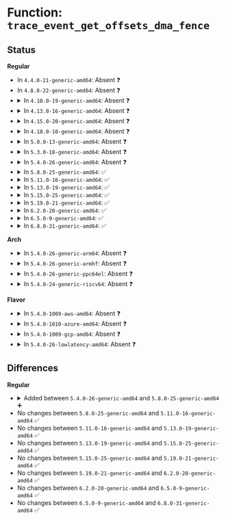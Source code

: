 # Function: <code>trace_event_get_offsets_dma_fence</code>

## Status
<b>Regular</b>
<ul>
<li>
In <code>4.4.0-21-generic-amd64</code>: Absent ❓
</li>
<li>
In <code>4.8.0-22-generic-amd64</code>: Absent ❓
</li>
<li>
<details>
<summary>In <code>4.10.0-19-generic-amd64</code>: Absent ❓</summary>

```json
{
  "name": "trace_event_get_offsets_dma_fence",
  "collision_type": "Unique Static",
  "inline_type": "Full",
  "funcs": [
    {
      "addr": 18446744071585306910,
      "name": "trace_event_get_offsets_dma_fence",
      "external": false,
      "loc": "include/trace/events/dma_fence.h:51",
      "file": "drivers/dma-buf/dma-fence.c",
      "inline": "declared, inlined",
      "caller_inline": [
        "drivers/dma-buf/dma-fence.c:perf_trace_dma_fence",
        "drivers/dma-buf/dma-fence.c:trace_event_raw_event_dma_fence"
      ],
      "caller_func": []
    }
  ],
  "symbols": []
}
```
</details>
</li>
<li>
<details>
<summary>In <code>4.13.0-16-generic-amd64</code>: Absent ❓</summary>

```json
{
  "name": "trace_event_get_offsets_dma_fence",
  "collision_type": "Unique Static",
  "inline_type": "Full",
  "funcs": [
    {
      "addr": 18446744071585396974,
      "name": "trace_event_get_offsets_dma_fence",
      "external": false,
      "loc": "include/trace/events/dma_fence.h:51",
      "file": "drivers/dma-buf/dma-fence.c",
      "inline": "declared, inlined",
      "caller_inline": [
        "drivers/dma-buf/dma-fence.c:perf_trace_dma_fence",
        "drivers/dma-buf/dma-fence.c:trace_event_raw_event_dma_fence"
      ],
      "caller_func": []
    }
  ],
  "symbols": []
}
```
</details>
</li>
<li>
<details>
<summary>In <code>4.15.0-20-generic-amd64</code>: Absent ❓</summary>

```json
{
  "name": "trace_event_get_offsets_dma_fence",
  "collision_type": "Unique Static",
  "inline_type": "Full",
  "funcs": [
    {
      "addr": 18446744071585825875,
      "name": "trace_event_get_offsets_dma_fence",
      "external": false,
      "loc": "include/trace/events/dma_fence.h:12",
      "file": "drivers/dma-buf/dma-fence.c",
      "inline": "declared, inlined",
      "caller_inline": [
        "drivers/dma-buf/dma-fence.c:perf_trace_dma_fence",
        "drivers/dma-buf/dma-fence.c:trace_event_raw_event_dma_fence"
      ],
      "caller_func": []
    }
  ],
  "symbols": []
}
```
</details>
</li>
<li>
<details>
<summary>In <code>4.18.0-10-generic-amd64</code>: Absent ❓</summary>

```json
{
  "name": "trace_event_get_offsets_dma_fence",
  "collision_type": "Unique Static",
  "inline_type": "Full",
  "funcs": [
    {
      "addr": 18446744071586072393,
      "name": "trace_event_get_offsets_dma_fence",
      "external": false,
      "loc": "include/trace/events/dma_fence.h:12",
      "file": "drivers/dma-buf/dma-fence.c",
      "inline": "declared, inlined",
      "caller_inline": [
        "drivers/dma-buf/dma-fence.c:perf_trace_dma_fence",
        "drivers/dma-buf/dma-fence.c:trace_event_raw_event_dma_fence"
      ],
      "caller_func": []
    }
  ],
  "symbols": []
}
```
</details>
</li>
<li>
<details>
<summary>In <code>5.0.0-13-generic-amd64</code>: Absent ❓</summary>

```json
{
  "name": "trace_event_get_offsets_dma_fence",
  "collision_type": "Unique Static",
  "inline_type": "Full",
  "funcs": [
    {
      "addr": 18446744071586216761,
      "name": "trace_event_get_offsets_dma_fence",
      "external": false,
      "loc": "include/trace/events/dma_fence.h:12",
      "file": "drivers/dma-buf/dma-fence.c",
      "inline": "declared, inlined",
      "caller_inline": [
        "drivers/dma-buf/dma-fence.c:perf_trace_dma_fence",
        "drivers/dma-buf/dma-fence.c:trace_event_raw_event_dma_fence"
      ],
      "caller_func": []
    }
  ],
  "symbols": []
}
```
</details>
</li>
<li>
<details>
<summary>In <code>5.3.0-18-generic-amd64</code>: Absent ❓</summary>

```json
{
  "name": "trace_event_get_offsets_dma_fence",
  "collision_type": "Unique Static",
  "inline_type": "Full",
  "funcs": [
    {
      "addr": 18446744071586458985,
      "name": "trace_event_get_offsets_dma_fence",
      "external": false,
      "loc": "include/trace/events/dma_fence.h:12",
      "file": "drivers/dma-buf/dma-fence.c",
      "inline": "declared, inlined",
      "caller_inline": [
        "drivers/dma-buf/dma-fence.c:perf_trace_dma_fence",
        "drivers/dma-buf/dma-fence.c:trace_event_raw_event_dma_fence"
      ],
      "caller_func": []
    }
  ],
  "symbols": []
}
```
</details>
</li>
<li>
<details>
<summary>In <code>5.4.0-26-generic-amd64</code>: Absent ❓</summary>

```json
{
  "name": "trace_event_get_offsets_dma_fence",
  "collision_type": "Unique Static",
  "inline_type": "Full",
  "funcs": [
    {
      "addr": 18446744071586606393,
      "name": "trace_event_get_offsets_dma_fence",
      "external": false,
      "loc": "include/trace/events/dma_fence.h:12",
      "file": "drivers/dma-buf/dma-fence.c",
      "inline": "declared, inlined",
      "caller_inline": [
        "drivers/dma-buf/dma-fence.c:perf_trace_dma_fence",
        "drivers/dma-buf/dma-fence.c:trace_event_raw_event_dma_fence"
      ],
      "caller_func": []
    }
  ],
  "symbols": []
}
```
</details>
</li>
<li>
<details>
<summary>In <code>5.8.0-25-generic-amd64</code>: ✅</summary>

```c
int trace_event_get_offsets_dma_fence(struct trace_event_data_offsets_dma_fence * __data_offsets, struct dma_fence * fence)
```

```json
{
  "name": "trace_event_get_offsets_dma_fence",
  "collision_type": "Unique Static",
  "inline_type": "No",
  "funcs": [
    {
      "addr": 18446744071587390416,
      "name": "trace_event_get_offsets_dma_fence",
      "external": false,
      "loc": "include/trace/events/dma_fence.h:12",
      "file": "drivers/dma-buf/dma-fence.c",
      "inline": "seen, unknown",
      "caller_inline": [],
      "caller_func": [
        "drivers/dma-buf/dma-fence.c:perf_trace_dma_fence",
        "drivers/dma-buf/dma-fence.c:trace_event_raw_event_dma_fence"
      ]
    }
  ],
  "symbols": [
    {
      "addr": 18446744071587390416,
      "name": "trace_event_get_offsets_dma_fence",
      "section": ".text",
      "bind": "STB_LOCAL",
      "size": 186
    }
  ]
}
```
</details>
</li>
<li>
<details>
<summary>In <code>5.11.0-16-generic-amd64</code>: ✅</summary>

```c
int trace_event_get_offsets_dma_fence(struct trace_event_data_offsets_dma_fence * __data_offsets, struct dma_fence * fence)
```

```json
{
  "name": "trace_event_get_offsets_dma_fence",
  "collision_type": "Unique Static",
  "inline_type": "No",
  "funcs": [
    {
      "addr": 18446744071587458800,
      "name": "trace_event_get_offsets_dma_fence",
      "external": false,
      "loc": "include/trace/events/dma_fence.h:12",
      "file": "drivers/dma-buf/dma-fence.c",
      "inline": "seen, unknown",
      "caller_inline": [],
      "caller_func": [
        "drivers/dma-buf/dma-fence.c:perf_trace_dma_fence",
        "drivers/dma-buf/dma-fence.c:trace_event_raw_event_dma_fence"
      ]
    }
  ],
  "symbols": [
    {
      "addr": 18446744071587458800,
      "name": "trace_event_get_offsets_dma_fence",
      "section": ".text",
      "bind": "STB_LOCAL",
      "size": 186
    }
  ]
}
```
</details>
</li>
<li>
<details>
<summary>In <code>5.13.0-19-generic-amd64</code>: ✅</summary>

```c
int trace_event_get_offsets_dma_fence(struct trace_event_data_offsets_dma_fence * __data_offsets, struct dma_fence * fence)
```

```json
{
  "name": "trace_event_get_offsets_dma_fence",
  "collision_type": "Unique Static",
  "inline_type": "No",
  "funcs": [
    {
      "addr": 18446744071587340464,
      "name": "trace_event_get_offsets_dma_fence",
      "external": false,
      "loc": "include/trace/events/dma_fence.h:12",
      "file": "drivers/dma-buf/dma-fence.c",
      "inline": "seen, unknown",
      "caller_inline": [],
      "caller_func": [
        "drivers/dma-buf/dma-fence.c:perf_trace_dma_fence",
        "drivers/dma-buf/dma-fence.c:trace_event_raw_event_dma_fence"
      ]
    }
  ],
  "symbols": [
    {
      "addr": 18446744071587340464,
      "name": "trace_event_get_offsets_dma_fence",
      "section": ".text",
      "bind": "STB_LOCAL",
      "size": 186
    }
  ]
}
```
</details>
</li>
<li>
<details>
<summary>In <code>5.15.0-25-generic-amd64</code>: ✅</summary>

```c
int trace_event_get_offsets_dma_fence(struct trace_event_data_offsets_dma_fence * __data_offsets, struct dma_fence * fence)
```

```json
{
  "name": "trace_event_get_offsets_dma_fence",
  "collision_type": "Unique Static",
  "inline_type": "No",
  "funcs": [
    {
      "addr": 18446744071587906912,
      "name": "trace_event_get_offsets_dma_fence",
      "external": false,
      "loc": "include/trace/events/dma_fence.h:12",
      "file": "drivers/dma-buf/dma-fence.c",
      "inline": "seen, unknown",
      "caller_inline": [],
      "caller_func": [
        "drivers/dma-buf/dma-fence.c:perf_trace_dma_fence",
        "drivers/dma-buf/dma-fence.c:trace_event_raw_event_dma_fence"
      ]
    }
  ],
  "symbols": [
    {
      "addr": 18446744071587906912,
      "name": "trace_event_get_offsets_dma_fence",
      "section": ".text",
      "bind": "STB_LOCAL",
      "size": 186
    }
  ]
}
```
</details>
</li>
<li>
<details>
<summary>In <code>5.19.0-21-generic-amd64</code>: ✅</summary>

```c
int trace_event_get_offsets_dma_fence(struct trace_event_data_offsets_dma_fence * __data_offsets, struct dma_fence * fence)
```

```json
{
  "name": "trace_event_get_offsets_dma_fence",
  "collision_type": "Unique Static",
  "inline_type": "No",
  "funcs": [
    {
      "addr": 18446744071589256880,
      "name": "trace_event_get_offsets_dma_fence",
      "external": false,
      "loc": "include/trace/events/dma_fence.h:12",
      "file": "drivers/dma-buf/dma-fence.c",
      "inline": "seen, unknown",
      "caller_inline": [],
      "caller_func": [
        "drivers/dma-buf/dma-fence.c:perf_trace_dma_fence",
        "drivers/dma-buf/dma-fence.c:trace_event_raw_event_dma_fence"
      ]
    }
  ],
  "symbols": [
    {
      "addr": 18446744071589256880,
      "name": "trace_event_get_offsets_dma_fence",
      "section": ".text",
      "bind": "STB_LOCAL",
      "size": 196
    }
  ]
}
```
</details>
</li>
<li>
<details>
<summary>In <code>6.2.0-20-generic-amd64</code>: ✅</summary>

```c
int trace_event_get_offsets_dma_fence(struct trace_event_data_offsets_dma_fence * __data_offsets, struct dma_fence * fence)
```

```json
{
  "name": "trace_event_get_offsets_dma_fence",
  "collision_type": "Unique Static",
  "inline_type": "No",
  "funcs": [
    {
      "addr": 18446744071590818448,
      "name": "trace_event_get_offsets_dma_fence",
      "external": false,
      "loc": "include/trace/events/dma_fence.h:12",
      "file": "drivers/dma-buf/dma-fence.c",
      "inline": "seen, unknown",
      "caller_inline": [],
      "caller_func": [
        "drivers/dma-buf/dma-fence.c:perf_trace_dma_fence",
        "drivers/dma-buf/dma-fence.c:trace_event_raw_event_dma_fence"
      ]
    }
  ],
  "symbols": [
    {
      "addr": 18446744071590818448,
      "name": "trace_event_get_offsets_dma_fence",
      "section": ".text",
      "bind": "STB_LOCAL",
      "size": 196
    }
  ]
}
```
</details>
</li>
<li>
<details>
<summary>In <code>6.5.0-9-generic-amd64</code>: ✅</summary>

```c
int trace_event_get_offsets_dma_fence(struct trace_event_data_offsets_dma_fence * __data_offsets, struct dma_fence * fence)
```

```json
{
  "name": "trace_event_get_offsets_dma_fence",
  "collision_type": "Unique Static",
  "inline_type": "No",
  "funcs": [
    {
      "addr": 18446744071591159552,
      "name": "trace_event_get_offsets_dma_fence",
      "external": false,
      "loc": "include/trace/events/dma_fence.h:12",
      "file": "drivers/dma-buf/dma-fence.c",
      "inline": "seen, unknown",
      "caller_inline": [],
      "caller_func": [
        "drivers/dma-buf/dma-fence.c:perf_trace_dma_fence",
        "drivers/dma-buf/dma-fence.c:trace_event_raw_event_dma_fence"
      ]
    }
  ],
  "symbols": [
    {
      "addr": 18446744071591159552,
      "name": "trace_event_get_offsets_dma_fence",
      "section": ".text",
      "bind": "STB_LOCAL",
      "size": 196
    }
  ]
}
```
</details>
</li>
<li>
<details>
<summary>In <code>6.8.0-31-generic-amd64</code>: ✅</summary>

```c
int trace_event_get_offsets_dma_fence(struct trace_event_data_offsets_dma_fence * __data_offsets, struct dma_fence * fence)
```

```json
{
  "name": "trace_event_get_offsets_dma_fence",
  "collision_type": "Unique Static",
  "inline_type": "No",
  "funcs": [
    {
      "addr": 18446744071591505488,
      "name": "trace_event_get_offsets_dma_fence",
      "external": false,
      "loc": "include/trace/events/dma_fence.h:12",
      "file": "drivers/dma-buf/dma-fence.c",
      "inline": "seen, unknown",
      "caller_inline": [],
      "caller_func": [
        "drivers/dma-buf/dma-fence.c:perf_trace_dma_fence",
        "drivers/dma-buf/dma-fence.c:trace_event_raw_event_dma_fence"
      ]
    }
  ],
  "symbols": [
    {
      "addr": 18446744071591505488,
      "name": "trace_event_get_offsets_dma_fence",
      "section": ".text",
      "bind": "STB_LOCAL",
      "size": 196
    }
  ]
}
```
</details>
</li>
</ul>
<b>Arch</b>
<ul>
<li>
<details>
<summary>In <code>5.4.0-26-generic-arm64</code>: Absent ❓</summary>

```json
{
  "name": "trace_event_get_offsets_dma_fence",
  "collision_type": "Unique Static",
  "inline_type": "Full",
  "funcs": [
    {
      "addr": 18446603336499490392,
      "name": "trace_event_get_offsets_dma_fence",
      "external": false,
      "loc": "include/trace/events/dma_fence.h:12",
      "file": "drivers/dma-buf/dma-fence.c",
      "inline": "declared, inlined",
      "caller_inline": [
        "drivers/dma-buf/dma-fence.c:perf_trace_dma_fence",
        "drivers/dma-buf/dma-fence.c:trace_event_raw_event_dma_fence"
      ],
      "caller_func": []
    }
  ],
  "symbols": []
}
```
</details>
</li>
<li>
<details>
<summary>In <code>5.4.0-26-generic-armhf</code>: Absent ❓</summary>

```json
{
  "name": "trace_event_get_offsets_dma_fence",
  "collision_type": "Unique Static",
  "inline_type": "Full",
  "funcs": [
    {
      "addr": 3231964864,
      "name": "trace_event_get_offsets_dma_fence",
      "external": false,
      "loc": "include/trace/events/dma_fence.h:12",
      "file": "drivers/dma-buf/dma-fence.c",
      "inline": "declared, inlined",
      "caller_inline": [
        "drivers/dma-buf/dma-fence.c:perf_trace_dma_fence",
        "drivers/dma-buf/dma-fence.c:trace_event_raw_event_dma_fence"
      ],
      "caller_func": []
    }
  ],
  "symbols": []
}
```
</details>
</li>
<li>
<details>
<summary>In <code>5.4.0-26-generic-ppc64el</code>: Absent ❓</summary>

```json
{
  "name": "trace_event_get_offsets_dma_fence",
  "collision_type": "Unique Static",
  "inline_type": "Full",
  "funcs": [
    {
      "addr": 13835058055292776836,
      "name": "trace_event_get_offsets_dma_fence",
      "external": false,
      "loc": "include/trace/events/dma_fence.h:12",
      "file": "drivers/dma-buf/dma-fence.c",
      "inline": "declared, inlined",
      "caller_inline": [
        "drivers/dma-buf/dma-fence.c:perf_trace_dma_fence",
        "drivers/dma-buf/dma-fence.c:trace_event_raw_event_dma_fence"
      ],
      "caller_func": []
    }
  ],
  "symbols": []
}
```
</details>
</li>
<li>
<details>
<summary>In <code>5.4.0-24-generic-riscv64</code>: Absent ❓</summary>

```json
{
  "name": "trace_event_get_offsets_dma_fence",
  "collision_type": "Unique Static",
  "inline_type": "Full",
  "funcs": [
    {
      "addr": 18446743936276707108,
      "name": "trace_event_get_offsets_dma_fence",
      "external": false,
      "loc": "include/trace/events/dma_fence.h:12",
      "file": "drivers/dma-buf/dma-fence.c",
      "inline": "declared, inlined",
      "caller_inline": [
        "drivers/dma-buf/dma-fence.c:perf_trace_dma_fence",
        "drivers/dma-buf/dma-fence.c:trace_event_raw_event_dma_fence"
      ],
      "caller_func": []
    }
  ],
  "symbols": []
}
```
</details>
</li>
</ul>
<b>Flavor</b>
<ul>
<li>
<details>
<summary>In <code>5.4.0-1009-aws-amd64</code>: Absent ❓</summary>

```json
{
  "name": "trace_event_get_offsets_dma_fence",
  "collision_type": "Unique Static",
  "inline_type": "Full",
  "funcs": [
    {
      "addr": 18446744071586296873,
      "name": "trace_event_get_offsets_dma_fence",
      "external": false,
      "loc": "include/trace/events/dma_fence.h:12",
      "file": "drivers/dma-buf/dma-fence.c",
      "inline": "declared, inlined",
      "caller_inline": [
        "drivers/dma-buf/dma-fence.c:perf_trace_dma_fence",
        "drivers/dma-buf/dma-fence.c:trace_event_raw_event_dma_fence"
      ],
      "caller_func": []
    }
  ],
  "symbols": []
}
```
</details>
</li>
<li>
<details>
<summary>In <code>5.4.0-1010-azure-amd64</code>: Absent ❓</summary>

```json
{
  "name": "trace_event_get_offsets_dma_fence",
  "collision_type": "Unique Static",
  "inline_type": "Full",
  "funcs": [
    {
      "addr": 18446744071586138249,
      "name": "trace_event_get_offsets_dma_fence",
      "external": false,
      "loc": "include/trace/events/dma_fence.h:12",
      "file": "drivers/dma-buf/dma-fence.c",
      "inline": "declared, inlined",
      "caller_inline": [
        "drivers/dma-buf/dma-fence.c:perf_trace_dma_fence",
        "drivers/dma-buf/dma-fence.c:trace_event_raw_event_dma_fence"
      ],
      "caller_func": []
    }
  ],
  "symbols": []
}
```
</details>
</li>
<li>
<details>
<summary>In <code>5.4.0-1009-gcp-amd64</code>: Absent ❓</summary>

```json
{
  "name": "trace_event_get_offsets_dma_fence",
  "collision_type": "Unique Static",
  "inline_type": "Full",
  "funcs": [
    {
      "addr": 18446744071586554361,
      "name": "trace_event_get_offsets_dma_fence",
      "external": false,
      "loc": "include/trace/events/dma_fence.h:12",
      "file": "drivers/dma-buf/dma-fence.c",
      "inline": "declared, inlined",
      "caller_inline": [
        "drivers/dma-buf/dma-fence.c:perf_trace_dma_fence",
        "drivers/dma-buf/dma-fence.c:trace_event_raw_event_dma_fence"
      ],
      "caller_func": []
    }
  ],
  "symbols": []
}
```
</details>
</li>
<li>
<details>
<summary>In <code>5.4.0-26-lowlatency-amd64</code>: Absent ❓</summary>

```json
{
  "name": "trace_event_get_offsets_dma_fence",
  "collision_type": "Unique Static",
  "inline_type": "Full",
  "funcs": [
    {
      "addr": 18446744071586666425,
      "name": "trace_event_get_offsets_dma_fence",
      "external": false,
      "loc": "include/trace/events/dma_fence.h:12",
      "file": "drivers/dma-buf/dma-fence.c",
      "inline": "declared, inlined",
      "caller_inline": [
        "drivers/dma-buf/dma-fence.c:perf_trace_dma_fence",
        "drivers/dma-buf/dma-fence.c:trace_event_raw_event_dma_fence"
      ],
      "caller_func": []
    }
  ],
  "symbols": []
}
```
</details>
</li>
</ul>

## Differences
<b>Regular</b>
<ul>
<li>
<details>
<summary>Added between <code>5.4.0-26-generic-amd64</code> and <code>5.8.0-25-generic-amd64</code> ➕</summary>

```c
int trace_event_get_offsets_dma_fence(struct trace_event_data_offsets_dma_fence * __data_offsets, struct dma_fence * fence)
```
</details>
</li>
<li>
No changes between <code>5.8.0-25-generic-amd64</code> and <code>5.11.0-16-generic-amd64</code> ✅
</li>
<li>
No changes between <code>5.11.0-16-generic-amd64</code> and <code>5.13.0-19-generic-amd64</code> ✅
</li>
<li>
No changes between <code>5.13.0-19-generic-amd64</code> and <code>5.15.0-25-generic-amd64</code> ✅
</li>
<li>
No changes between <code>5.15.0-25-generic-amd64</code> and <code>5.19.0-21-generic-amd64</code> ✅
</li>
<li>
No changes between <code>5.19.0-21-generic-amd64</code> and <code>6.2.0-20-generic-amd64</code> ✅
</li>
<li>
No changes between <code>6.2.0-20-generic-amd64</code> and <code>6.5.0-9-generic-amd64</code> ✅
</li>
<li>
No changes between <code>6.5.0-9-generic-amd64</code> and <code>6.8.0-31-generic-amd64</code> ✅
</li>
</ul>
